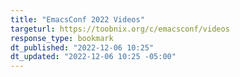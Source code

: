 ```yaml
---
title: "EmacsConf 2022 Videos"
targeturl: https://toobnix.org/c/emacsconf/videos 
response_type: bookmark
dt_published: "2022-12-06 10:25"
dt_updated: "2022-12-06 10:25 -05:00"
---
```

